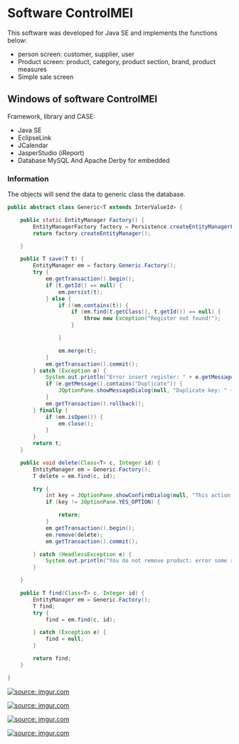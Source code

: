 # Software ControlMEI

This software was developed for Java SE and implements the functions below:
- person screen: customer, supplier, user
- Product screen: product, category, product section, brand, product measures
- Simple sale screen


## Windows of software ControlMEI

Framework, library and CASE:
- Java SE
- EclipseLink
- JCalendar
- JasperStudio (iReport)
- Database MySQL And Apache Derby for embedded

### Information
The objects will send the data to generic class the database.

`````java
public abstract class Generic<T extends InterValueId> {

    public static EntityManager Factory() {
        EntityManagerFactory factory = Persistence.createEntityManagerFactory("controlup");
        return factory.createEntityManager();

    }

    public T save(T t) {
        EntityManager em = factory.Generic.Factory();
        try {
            em.getTransaction().begin();
            if (t.getId() == null) {
                em.persist(t);
            } else {
                if (!em.contains(t)) {
                    if (em.find(t.getClass(), t.getId()) == null) {
                        throw new Exception("Register not found!");
                    }

                }

                em.merge(t);
            }
            em.getTransaction().commit();
        } catch (Exception e) {
            System.out.println("Error insert register: " + e.getMessage());
            if (e.getMessage().contains("Duplicate")) {
                JOptionPane.showMessageDialog(null, "Duplicate key: " + t.getClass().getSimpleName().toUpperCase() + " with not permission.\nCheck and try again.");
            }
            em.getTransaction().rollback();
        } finally {
            if (em.isOpen()) {
                em.close();
            }
        }
        return t;
    }

    public void delete(Class<T> c, Integer id) {
        EntityManager em = Generic.Factory();
        T delete = em.find(c, id);

        try {
            int key = JOptionPane.showConfirmDialog(null, "This action will removing definitely object it database.\nWant continue?", "DELETAR DADOS DO BANCO", JOptionPane.YES_NO_OPTION, JOptionPane.QUESTION_MESSAGE);
            if (key != JOptionPane.YES_OPTION) {

                return;
            }
            em.getTransaction().begin();
            em.remove(delete);
            em.getTransaction().commit();

        } catch (HeadlessException e) {
            System.out.println("You do not remove product: error some remove -> " + e.getMessage());
        }

    }

    public T find(Class<T> c, Integer id) {
        EntityManager em = Generic.Factory();
        T find;
        try {
            find = em.find(c, id);

        } catch (Exception e) {
            find = null;
        }

        return find;
    }

}
`````

<a href="https://imgur.com/SGdmwvE"><img src="https://i.imgur.com/SGdmwvE.png" title="source: imgur.com" /></a>

<a href="https://imgur.com/NzfobE7"><img src="https://i.imgur.com/NzfobE7h.png" title="source: imgur.com" /></a>

<a href="https://imgur.com/y4taqVV"><img src="https://i.imgur.com/y4taqVVh.png" title="source: imgur.com" /></a>

<a href="https://imgur.com/FoErBc2"><img src="https://i.imgur.com/FoErBc2h.png" title="source: imgur.com" /></a>
